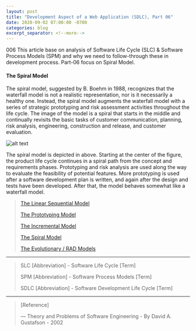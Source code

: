 ```yaml
---
layout: post
title: "Development Aspect of a Web Application (SDLC), Part 06"
date: 2020-09-02 07:00:00 -0700
categories: blog
excerpt_separator: <!--more-->
---
```

006
This article base on analysis of Software Life Cycle (SLC) & Software Process Models (SPM) and why we need to follow-through these in development process. Part-06 focus on Spiral Model. <!--more-->

#### The Spiral Model

The spiral model, suggested by B. Boehm in 1988, recognizes that the waterfall model is not a realistic representation, nor is it necessarily a healthy one. Instead, the spiral model augments the waterfall model with a series of strategic prototyping and risk assessment activities throughout the life cycle. The image of the model is a spiral that starts in the middle and continually revisits the basic tasks of customer communication, planning, risk analysis, engineering, construction and release, and customer evaluation.

![alt text](https://i.imgur.com/z2aFTCl.png)

The spiral model is depicted in above. Starting at the center of the figure, the product life cycle continues in a spiral path from the concept and requirements phases. Prototyping and risk analysis are used along the way to evaluate the feasibility of potential features. More prototyping is used after a software development plan is written, and again after the design and tests have been developed. After that, the model behaves somewhat like a waterfall model.


> [The Linear Sequential Model][Part-1]
> 
> [The Prototyping Model][Part-2]
> 
> [The Incremental Model][Part-3]
> 
> [The Spiral Model][Part-4]
> 
> [The Evolutionary / RAD Models][Part-5]
> 

* * *

> SLC [Abbreviation] - Software Life Cycle [Term]
> 
> SPM [Abbreviation] - Software Process Models [Term]
> 
> SDLC [Abbreviation] - Software Development Life Cycle [Term]
> 

* * *

> [Reference]
> 
> ― Theory and Problems of Software Engineering - By David A. Gustafson - 2002
> 

[Part-1]: https://roshanx911.github.io/blog/2020/08/29/development-of-web-app-part-03.html
[Part-2]: https://roshanx911.github.io/blog/2020/08/30/development-of-web-app-part-04.html
[Part-3]: https://roshanx911.github.io/blog/2020/08/31/development-of-web-app-part-05.html
[Part-4]: https://roshanx911.github.io/blog/2020/09/02/development-of-web-app-part-06.html
[Part-5]: https://roshanx911.github.io/blog/2020/09/03/development-of-web-app-part-07.html
